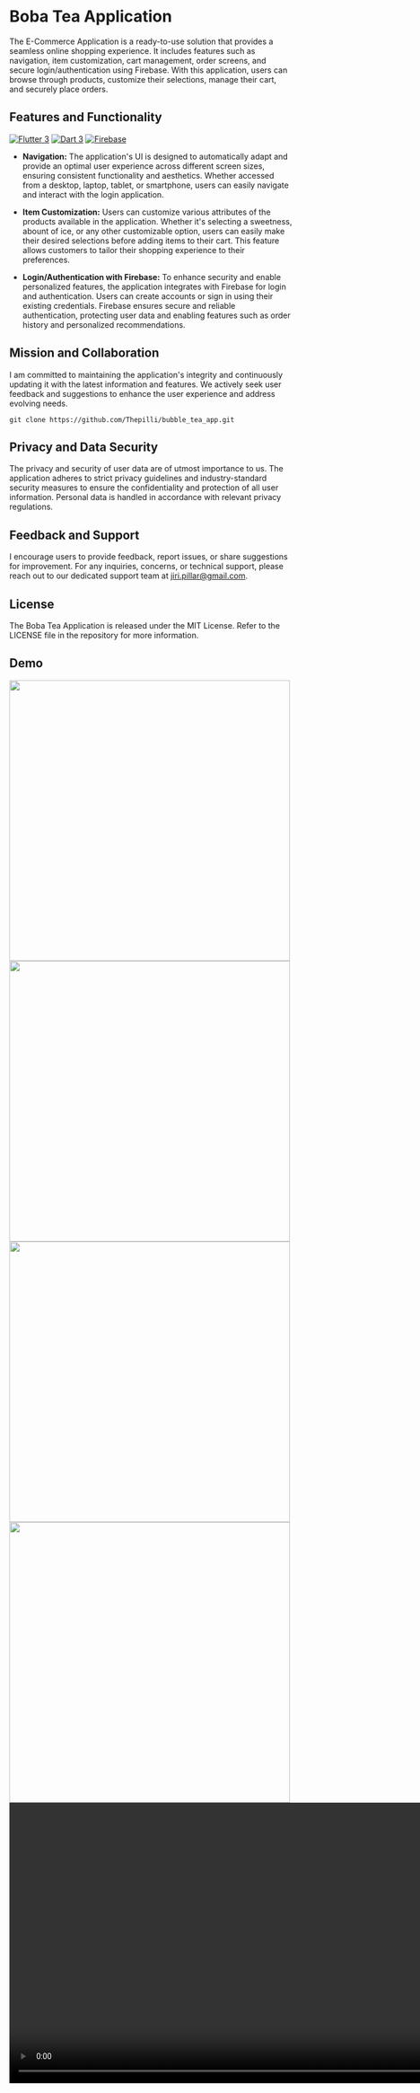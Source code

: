 # Boba Tea Application

The E-Commerce Application is a ready-to-use solution that provides a seamless online shopping experience. It includes features such as navigation, item customization, cart management, order screens, and secure login/authentication using Firebase. With this application, users can browse through products, customize their selections, manage their cart, and securely place orders.

## Features and Functionality

[![Flutter 3](https://img.shields.io/badge/Flutter-3.10-02569b.svg?style=flat-square&logo=flutter&logoColor=13b9fd)](https://flutter.dev/)
[![Dart 3](https://img.shields.io/badge/Dart-3.0-0175c2.svg?style=flat-square&logo=dart&logoColor=13b9fd)](https://dart.dev/)
[![Firebase](https://img.shields.io/badge/Firebase--ffcc30.svg?style=flat-square&logo=firebase)](https://firebase.google.com/)

- **Navigation:** The application's UI is designed to automatically adapt and provide an optimal user experience across different screen sizes, ensuring consistent functionality and aesthetics. Whether accessed from a desktop, laptop, tablet, or smartphone, users can easily navigate and interact with the login application.

- **Item Customization:** Users can customize various attributes of the products available in the application. Whether it's selecting a sweetness, abount of ice, or any other customizable option, users can easily make their desired selections before adding items to their cart. This feature allows customers to tailor their shopping experience to their preferences.

- **Login/Authentication with Firebase:** To enhance security and enable personalized features, the application integrates with Firebase for login and authentication. Users can create accounts or sign in using their existing credentials. Firebase ensures secure and reliable authentication, protecting user data and enabling features such as order history and personalized recommendations.

## Mission and Collaboration

I am committed to maintaining the application's integrity and continuously updating it with the latest information and features. We actively seek user feedback and suggestions to enhance the user experience and address evolving needs.

```
git clone https://github.com/Thepilli/bubble_tea_app.git
```

## Privacy and Data Security

The privacy and security of user data are of utmost importance to us. The application adheres to strict privacy guidelines and industry-standard security measures to ensure the confidentiality and protection of all user information. Personal data is handled in accordance with relevant privacy regulations.

## Feedback and Support

I encourage users to provide feedback, report issues, or share suggestions for improvement. For any inquiries, concerns, or technical support, please reach out to our dedicated support team at jiri.pillar@gmail.com.

## License

The Boba Tea Application is released under the MIT License. Refer to the LICENSE file in the repository for more information.

## Demo

<img src="https://firebasestorage.googleapis.com/v0/b/my-api-endpoint.appspot.com/o/boba_screen_1.png?alt=media&token=693a32b1-6495-4771-813b-51bcf8919f4f" height="500"  />
<img src="https://firebasestorage.googleapis.com/v0/b/my-api-endpoint.appspot.com/o/boba_screen_2.png?alt=media&token=d81477f7-c524-4173-bde3-ffc389cc0e97" height="500"  />
<img src="https://firebasestorage.googleapis.com/v0/b/my-api-endpoint.appspot.com/o/boba_screen_3.png?alt=media&token=69ab28e1-e7c5-4dc1-8aa5-78ff65366f23" height="500"  />
<img src="https://firebasestorage.googleapis.com/v0/b/my-api-endpoint.appspot.com/o/boba_screen_4.png?alt=media&token=4d3ac436-caf7-4157-89c9-aae71f7da97e" height="500"  />
<video src="https://firebasestorage.googleapis.com/v0/b/my-api-endpoint.appspot.com/o/boba_tea.mp4?alt=media&token=e57d654b-a4cd-4e5d-8ea5-bdb0d0d8b3d9" height="500"  />

